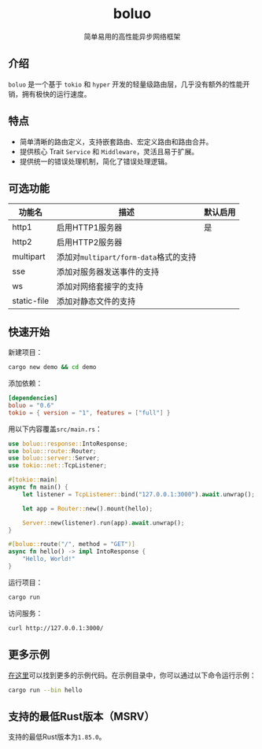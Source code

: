 <h1 align="center">
    boluo
</h1>

<p align="center">
    简单易用的高性能异步网络框架
</p>

## 介绍

`boluo` 是一个基于 `tokio` 和 `hyper` 开发的轻量级路由层，几乎没有额外的性能开销，拥有极快的运行速度。

## 特点

- 简单清晰的路由定义，支持嵌套路由、宏定义路由和路由合并。
- 提供核心 Trait `Service` 和 `Middleware`，灵活且易于扩展。
- 提供统一的错误处理机制，简化了错误处理逻辑。

## 可选功能

| 功能名      | 描述                                  | 默认启用 |
| ----------- | ------------------------------------- | -------- |
| http1       | 启用HTTP1服务器                       | 是       |
| http2       | 启用HTTP2服务器                       |          |
| multipart   | 添加对`multipart/form-data`格式的支持 |          |
| sse         | 添加对服务器发送事件的支持            |          |
| ws          | 添加对网络套接字的支持                |          |
| static-file | 添加对静态文件的支持                  |          |

## 快速开始

新建项目：

```bash
cargo new demo && cd demo
```

添加依赖：

```toml
[dependencies]
boluo = "0.6"
tokio = { version = "1", features = ["full"] }
```

用以下内容覆盖`src/main.rs`：

```rust
use boluo::response::IntoResponse;
use boluo::route::Router;
use boluo::server::Server;
use tokio::net::TcpListener;

#[tokio::main]
async fn main() {
    let listener = TcpListener::bind("127.0.0.1:3000").await.unwrap();

    let app = Router::new().mount(hello);

    Server::new(listener).run(app).await.unwrap();
}

#[boluo::route("/", method = "GET")]
async fn hello() -> impl IntoResponse {
    "Hello, World!"
}
```

运行项目：

```bash
cargo run
```

访问服务：

```bash
curl http://127.0.0.1:3000/
```

## 更多示例

[在这里](../examples/)可以找到更多的示例代码。在示例目录中，你可以通过以下命令运行示例：

```bash
cargo run --bin hello
```

## 支持的最低Rust版本（MSRV）

支持的最低Rust版本为`1.85.0`。
